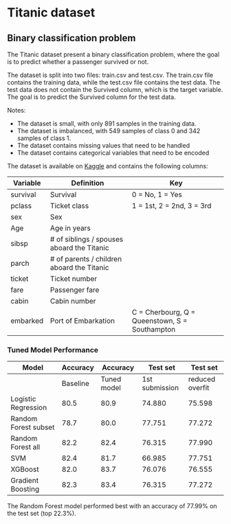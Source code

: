 # Titanic dataset
## Binary classification problem

The Titanic dataset present a binary classification problem, where the goal is to predict whether a passenger survived or not. 

The dataset is split into two files: train.csv and test.csv. The train.csv file contains the training data, while the test.csv file contains the test data. The test data does not contain the Survived column, which is the target variable. The goal is to predict the Survived column for the test data.

Notes: 
- The dataset is small, with only 891 samples in the training data.
- The dataset is imbalanced, with 549 samples of class 0 and 342 samples of class 1.
- The dataset contains missing values that need to be handled
- The dataset contains categorical variables that need to be encoded

The dataset is available on [Kaggle](https://www.kaggle.com/c/titanic) and contains the following columns:

| Variable | Definition                          | Key                        |
|----------|-------------------------------------|----------------------------|
| survival | Survival                            | 0 = No, 1 = Yes            |
| pclass   | Ticket class                        | 1 = 1st, 2 = 2nd, 3 = 3rd  |
| sex      | Sex                                 |                            |
| Age      | Age in years                        |                            |
| sibsp    | # of siblings / spouses aboard the Titanic |                    |
| parch    | # of parents / children aboard the Titanic |                    |
| ticket   | Ticket number                       |                            |
| fare     | Passenger fare                      |                            |
| cabin    | Cabin number                        |                            |
| embarked | Port of Embarkation                 | C = Cherbourg, Q = Queenstown, S = Southampton |


### Tuned Model Performance

| Model                | Accuracy | Accuracy       | Test set  | Test set   |
|----------------------|----------|----------------|-----------|------------|
|                      | Baseline | Tuned model    | 1st submission | reduced overfit |
| Logistic Regression  | 80.5     | 80.9           | 74.880    | 75.598     |
| Random Forest subset | 78.7     | 80.0           | 77.751     | 77.272     |
| Random Forest all    | 82.2     | 82.4           | 76.315    | 77.990     |
| SVM                  | 82.4     | 81.7           | 66.985    | 77.751     |
| XGBoost              | 82.0     | 83.7           | 76.076    | 76.555     |
| Gradient Boosting    | 82.3     | 83.4           | 76.315    | 77.272     |

The Random Forest model performed best with an accuracy of 77.99% on the test set (top 22.3%).